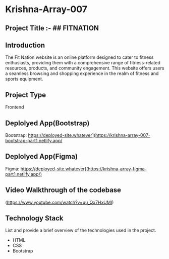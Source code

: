 # Krishna-Array-007

## Project Title :- ## FITNATION


## Introduction
The Fit Nation website is an online platform designed to cater to fitness enthusiasts, providing them with a comprehensive range of fitness-related resources, products, and community engagement. This website offers users a seamless browsing and shopping experience in the realm of fitness and sports equipment.


## Project Type
Frontend 

## Deplolyed App(Bootstrap)
Bootstrap: https://deployed-site.whatever](https://krishna-array-007-bootstrap-part1.netlify.app/

## Deplolyed App(Figma)
Figma: https://deployed-site.whatever](https://krishna-array-figma-part1.netlify.app/)


## Video Walkthrough of the codebase
(https://www.youtube.com/watch?v=uu_Qx7HxUMI)

## Technology Stack
List and provide a brief overview of the technologies used in the project.

- HTML
- CSS
- Bootstrap
